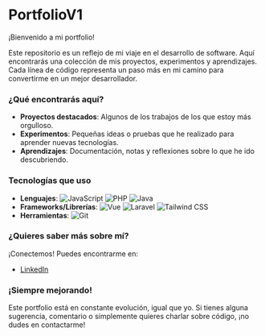 # PortfolioV1

¡Bienvenido a mi portfolio!

Este repositorio es un reflejo de mi viaje en el desarrollo de software. Aquí encontrarás una colección de mis proyectos, experimentos y aprendizajes. Cada línea de código representa un paso más en mi camino para convertirme en un mejor desarrollador.

### **¿Qué encontrarás aquí?**
- **Proyectos destacados**: Algunos de los trabajos de los que estoy más orgulloso.
- **Experimentos**: Pequeñas ideas o pruebas que he realizado para aprender nuevas tecnologías.
- **Aprendizajes**: Documentación, notas y reflexiones sobre lo que he ido descubriendo.

### **Tecnologías que uso**
- **Lenguajes**:
  ![JavaScript](https://img.shields.io/badge/JavaScript-F7DF1E?style=for-the-badge&logo=javascript&logoColor=black)
  ![PHP](https://img.shields.io/badge/PHP-777BB4?style=for-the-badge&logo=php&logoColor=white)
  ![Java](https://img.shields.io/badge/Java-007396?style=for-the-badge&logo=java&logoColor=white)
- **Frameworks/Librerías**:
  ![Vue](https://img.shields.io/badge/Vue.js-35495E?style=for-the-badge&logo=vue.js&logoColor=4FC08D)
  ![Laravel](https://img.shields.io/badge/Laravel-FF2D20?style=for-the-badge&logo=laravel&logoColor=white)
  ![Tailwind CSS](https://img.shields.io/badge/Tailwind_CSS-38B2AC?style=for-the-badge&logo=tailwind-css&logoColor=white)
- **Herramientas**:
  ![Git](https://img.shields.io/badge/Git-F05032?style=for-the-badge&logo=git&logoColor=white)

### **¿Quieres saber más sobre mí?**
¡Conectemos! Puedes encontrarme en:
- [LinkedIn](https://www.linkedin.com/in/emmanuel-barral-giraldo-9817b8310/)

### **¡Siempre mejorando!**
Este portfolio está en constante evolución, igual que yo. Si tienes alguna sugerencia, comentario o simplemente quieres charlar sobre código, ¡no dudes en contactarme!